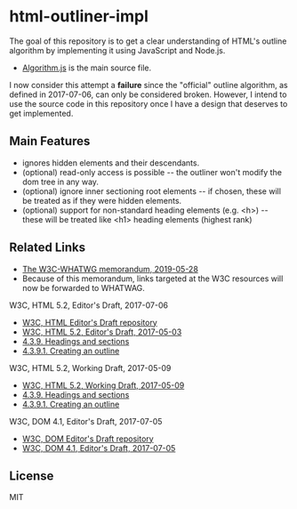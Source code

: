 
html-outliner-impl
===============

The goal of this repository is to get a clear understanding of HTML's
outline algorithm by implementing it using JavaScript and Node.js.

* [Algorithm.js](./src/Algorithm.js) is the main source file.

I now consider this attempt a **failure** since the "official" outline
algorithm, as defined in 2017-07-06, can only be considered broken.
However, I intend to use the source code in this repository once I have
a design that deserves to get implemented.

## Main Features

* ignores hidden elements and their descendants.
* (optional) read-only access is possible
  -- the outliner won't modify the dom tree in any way.
* (optional) ignore inner sectioning root elements
  -- if chosen, these will be treated as if they were hidden elements.
* (optional) support for non-standard heading elements (e.g. &lt;h&gt;)
  -- these will be treated like &lt;h1&gt; heading elements (highest rank)

## Related Links

* [The W3C-WHATWG memorandum, 2019-05-28](https://www.w3.org/blog/2019/05/w3c-and-whatwg-to-work-together-to-advance-the-open-web-platform/)
* Because of this memorandum, links targeted at the W3C resources
  will now be forwarded to WHATWAG.

W3C, HTML 5.2, Editor's Draft, 2017-07-06

* [W3C, HTML Editor's Draft repository](https://github.com/w3c/html)
* [W3C, HTML 5.2, Editor's Draft, 2017-05-03](https://w3c.github.io/html/)
* [4.3.9. Headings and sections](https://w3c.github.io/html/sections.html#headings-and-sections)
* [4.3.9.1. Creating an outline](https://w3c.github.io/html/sections.html#creating-an-outline)

W3C, HTML 5.2, Working Draft, 2017-05-09

* [W3C, HTML 5.2, Working Draft, 2017-05-09](https://www.w3.org/TR/html52/)
* [4.3.9. Headings and sections](https://www.w3.org/TR/html52/sections.html#headings-and-sections)
* [4.3.9.1. Creating an outline](https://www.w3.org/TR/html52/sections.html#creating-an-outline)

W3C, DOM 4.1, Editor's Draft, 2017-07-05

* [W3C, DOM Editor's Draft repository](https://github.com/w3c/dom)
* [W3C, DOM 4.1, Editor's Draft, 2017-07-05](https://w3c.github.io/dom/)

## License

MIT
